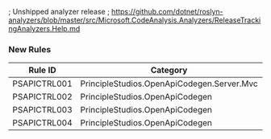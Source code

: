 ﻿; Unshipped analyzer release
; https://github.com/dotnet/roslyn-analyzers/blob/master/src/Microsoft.CodeAnalysis.Analyzers/ReleaseTrackingAnalyzers.Help.md

### New Rules
Rule ID | Category | Severity | Notes
--------|----------|----------|-------
PSAPICTRL001 | PrincipleStudios.OpenApiCodegen.Server.Mvc | Warning | ControllerGenerator
PSAPICTRL002 | PrincipleStudios.OpenApiCodegen | Warning | OpenApiGeneratorBase
PSAPICTRL003 | PrincipleStudios.OpenApiCodegen | Info | OpenApiGeneratorBase
PSAPICTRL004 | PrincipleStudios.OpenApiCodegen | Info | OpenApiGeneratorBase